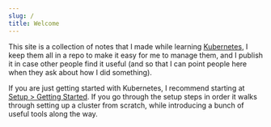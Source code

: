 ```yaml
---
slug: /
title: Welcome
---
```


This site is a collection of notes that I made while learning
[Kubernetes](https://kubernetes.io/), I keep them all in a repo to
make it easy for me to manage them, and I publish it in case other
people find it useful (and so that I can point people here when they
ask about how I did something).

If you are just getting started with Kubernetes, I recommend starting
at [Setup > Getting Started](setup/getting-started).  If you go
through the setup steps in order it walks through setting up a cluster
from scratch, while introducing a bunch of useful tools along the way.
